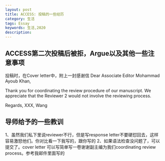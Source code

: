 ```yaml
---
layout: post
title: ACCESS: 投稿的一些经历
category: 生活
tags: Essay
keywords: 生活,2020
description: 
---
```


## ACCESS第二次投稿后被拒，Argue以及其他一些注意事项

投稿时，在Cover letter中，附上一封感谢信
Dear Associate Editor Mohammad Ayoub Khan,

Thank you for coordinating the review procedure of our manuscript. We appreciate that the Reviewer 2 would not involve the reviewing process.

Regards,
XXX, Wang

## 导师给予的一些教训
1、虽然我们私下里说reviewer不行，但是写response letter不要硬怼回去，这样容易激怒他们。你对比看一下我写的，跟你写的
2、如果语法检查没问题了，可以提交了。cover letter 可以写简单写一卷谢谢副主编为我们coordinating review process。参考我邮件里面写的
